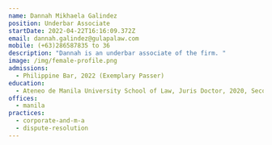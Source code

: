 ```yaml
---
name: Dannah Mikhaela Galindez
position: Underbar Associate
startDate: 2022-04-22T16:16:09.372Z
email: dannah.galindez@gulapalaw.com
mobile: (+63)286587835 to 36
description: "Dannah is an underbar associate of the firm. "
image: /img/female-profile.png
admissions:
  - Philippine Bar, 2022 (Exemplary Passer)
education:
  - Ateneo de Manila University School of Law, Juris Doctor, 2020, Second Honors
offices:
  - manila
practices:
  - corporate-and-m-a
  - dispute-resolution
---
```

